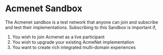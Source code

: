 # Acmenet Sandbox

The Acmenet sandbox is a test network that anyone can join and subscribe and test their implementations. Subscribing to this Sandbox is important if,

1. You wish to join Acmenet as a live participant
2. You wish to upgrade your existing AcmeNet implementation
3. You want to create rich integrated multi-domain experiences
